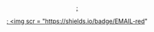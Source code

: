 <div id="badges" align = "center">
<a href = "
<img scr = "https://shields.io/badge/vk-blue">;

<a href = "https://mail.google.com/mail/u/0/#inbox">;
<img scr = "https://shields.io/badge/EMAIL-red"
</a>
</div>
 
